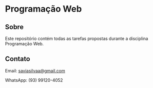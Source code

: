 # Programação Web


## Sobre
Este repositório contém todas as tarefas propostas durante a disciplina Programação Web.


## Contato

Email: saviasilvaa@gmail.com

WhatsApp: (93) 99120-4052

